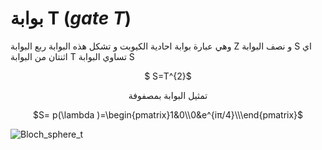 # بوابة T  ($gate$ $T$)

وهي عبارة  بوابة احادية الكيوبت و تشكل هذه البوابة ربع البوابة Z و نصف البوابة S اي اثنتان من البوابة T تساوي البوابة S 
 <div align="center">

$ S=T^{2}$


تمثيل البوابة بمصفوفة 


$S= p(\lambda )=\begin{pmatrix}1&0\\0&e^{iπ/4}\\\end{pmatrix}$
</div>


![Bloch_sphere_t](~/images/tgate.gif)

<!-- المصادر  -->
<!-- https://qiskit.org/documentation/stubs/qiskit.circuit.library.TGate.html -->